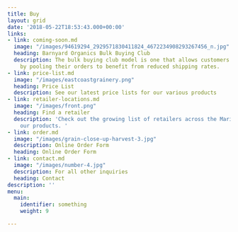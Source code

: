 ```yaml
---
title: Buy
layout: grid
date: '2018-05-22T18:53:43.000+00:00'
links:
- link: coming-soon.md
  image: "/images/94619294_2929571830411824_4672234908293267456_n.jpg"
  heading: Barnyard Organics Bulk Buying Club
  description: The bulk buying club model is one that allows customers to enjoy cost-savings
    by pooling their orders to benefit from reduced shipping rates.
- link: price-list.md
  image: "/images/eastcoastgrainery.png"
  heading: Price List
  description: See our latest price lists for our various products
- link: retailer-locations.md
  image: "/images/front.png"
  heading: Find a retailer
  description: 'Check out the growing list of retailers across the Maritimes carrying
    our products. '
- link: order.md
  image: "/images/grain-close-up-harvest-3.jpg"
  description: Online Order Form
  heading: Online Order Form
- link: contact.md
  image: "/images/number-4.jpg"
  description: For all other inquiries
  heading: Contact
description: ''
menu:
  main:
    identifier: something
    weight: 9

---
```

